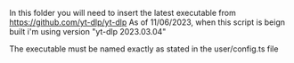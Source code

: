 In this folder you will need to insert the latest executable from https://github.com/yt-dlp/yt-dlp
As of 11/06/2023, when this script is beign built i'm using version "yt-dlp 2023.03.04"

The executable must be named exactly as stated in the user/config.ts file
